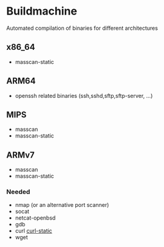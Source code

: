 # Buildmachine

Automated compilation of binaries for different architectures

## x86_64
- masscan-static

## ARM64
- openssh related binaries (ssh,sshd,sftp,sftp-server, ...)

## MIPS
- masscan
- masscan-static

## ARMv7
- masscan
- masscan-static



### Needed
- nmap (or an alternative port scanner)
- socat
- netcat-openbsd
- gdb
- curl [curl-static](https://github.com/moparisthebest/static-curl.git)
- wget
